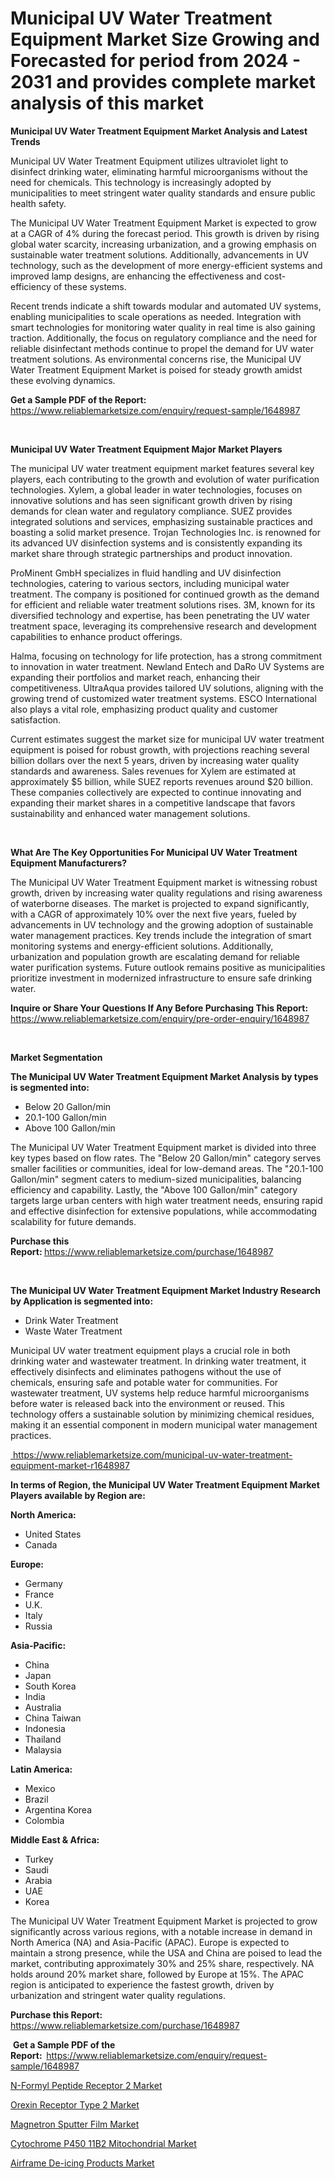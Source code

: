 <p><h1>Municipal UV Water Treatment Equipment Market Size Growing and Forecasted for period from 2024 - 2031 and provides complete market analysis of this market</h1></p><p><strong>Municipal UV Water Treatment Equipment Market Analysis and Latest Trends</strong></p>
<p><p>Municipal UV Water Treatment Equipment utilizes ultraviolet light to disinfect drinking water, eliminating harmful microorganisms without the need for chemicals. This technology is increasingly adopted by municipalities to meet stringent water quality standards and ensure public health safety. </p><p>The Municipal UV Water Treatment Equipment Market is expected to grow at a CAGR of 4% during the forecast period. This growth is driven by rising global water scarcity, increasing urbanization, and a growing emphasis on sustainable water treatment solutions. Additionally, advancements in UV technology, such as the development of more energy-efficient systems and improved lamp designs, are enhancing the effectiveness and cost-efficiency of these systems.</p><p>Recent trends indicate a shift towards modular and automated UV systems, enabling municipalities to scale operations as needed. Integration with smart technologies for monitoring water quality in real time is also gaining traction. Additionally, the focus on regulatory compliance and the need for reliable disinfectant methods continue to propel the demand for UV water treatment solutions. As environmental concerns rise, the Municipal UV Water Treatment Equipment Market is poised for steady growth amidst these evolving dynamics.</p></p>
<p><strong>Get a Sample PDF of the Report:&nbsp;</strong> <a href="https://www.reliablemarketsize.com/enquiry/request-sample/1648987?utm_campaign=1173&utm_medium=2&utm_source=Github&utm_content=ia&utm_term=15102024&utm_id=municipal-uv-water-treatment-equipment">https://www.reliablemarketsize.com/enquiry/request-sample/1648987</a></p>
<p>&nbsp;</p>
<p><strong>Municipal UV Water Treatment Equipment Major Market Players</strong></p>
<p><p>The municipal UV water treatment equipment market features several key players, each contributing to the growth and evolution of water purification technologies. Xylem, a global leader in water technologies, focuses on innovative solutions and has seen significant growth driven by rising demands for clean water and regulatory compliance. SUEZ provides integrated solutions and services, emphasizing sustainable practices and boasting a solid market presence. Trojan Technologies Inc. is renowned for its advanced UV disinfection systems and is consistently expanding its market share through strategic partnerships and product innovation.</p><p>ProMinent GmbH specializes in fluid handling and UV disinfection technologies, catering to various sectors, including municipal water treatment. The company is positioned for continued growth as the demand for efficient and reliable water treatment solutions rises. 3M, known for its diversified technology and expertise, has been penetrating the UV water treatment space, leveraging its comprehensive research and development capabilities to enhance product offerings.</p><p>Halma, focusing on technology for life protection, has a strong commitment to innovation in water treatment. Newland Entech and DaRo UV Systems are expanding their portfolios and market reach, enhancing their competitiveness. UltraAqua provides tailored UV solutions, aligning with the growing trend of customized water treatment systems. ESCO International also plays a vital role, emphasizing product quality and customer satisfaction.</p><p>Current estimates suggest the market size for municipal UV water treatment equipment is poised for robust growth, with projections reaching several billion dollars over the next 5 years, driven by increasing water quality standards and awareness. Sales revenues for Xylem are estimated at approximately $5 billion, while SUEZ reports revenues around $20 billion. These companies collectively are expected to continue innovating and expanding their market shares in a competitive landscape that favors sustainability and enhanced water management solutions.</p></p>
<p>&nbsp;</p>
<p><strong>What Are The Key Opportunities For Municipal UV Water Treatment Equipment Manufacturers?</strong></p>
<p><p>The Municipal UV Water Treatment Equipment market is witnessing robust growth, driven by increasing water quality regulations and rising awareness of waterborne diseases. The market is projected to expand significantly, with a CAGR of approximately 10% over the next five years, fueled by advancements in UV technology and the growing adoption of sustainable water management practices. Key trends include the integration of smart monitoring systems and energy-efficient solutions. Additionally, urbanization and population growth are escalating demand for reliable water purification systems. Future outlook remains positive as municipalities prioritize investment in modernized infrastructure to ensure safe drinking water.</p></p>
<p><strong>Inquire or Share Your Questions If Any Before Purchasing This Report:</strong> <a href="https://www.reliablemarketsize.com/enquiry/pre-order-enquiry/1648987?utm_campaign=1173&utm_medium=2&utm_source=Github&utm_content=ia&utm_term=15102024&utm_id=municipal-uv-water-treatment-equipment">https://www.reliablemarketsize.com/enquiry/pre-order-enquiry/1648987</a></p>
<p>&nbsp;</p>
<p><strong>Market Segmentation</strong></p>
<p><strong>The Municipal UV Water Treatment Equipment Market Analysis by types is segmented into:</strong></p>
<p><ul><li>Below 20 Gallon/min</li><li>20.1-100 Gallon/min</li><li>Above 100 Gallon/min</li></ul></p>
<p><p>The Municipal UV Water Treatment Equipment market is divided into three key types based on flow rates. The "Below 20 Gallon/min" category serves smaller facilities or communities, ideal for low-demand areas. The "20.1-100 Gallon/min" segment caters to medium-sized municipalities, balancing efficiency and capability. Lastly, the "Above 100 Gallon/min" category targets large urban centers with high water treatment needs, ensuring rapid and effective disinfection for extensive populations, while accommodating scalability for future demands.</p></p>
<p><strong>Purchase this Report:&nbsp;</strong><a href="https://www.reliablemarketsize.com/purchase/1648987?utm_campaign=1173&utm_medium=2&utm_source=Github&utm_content=ia&utm_term=15102024&utm_id=municipal-uv-water-treatment-equipment">https://www.reliablemarketsize.com/purchase/1648987</a></p>
<p>&nbsp;</p>
<p><strong>The Municipal UV Water Treatment Equipment Market Industry Research by Application is segmented into:</strong></p>
<p><ul><li>Drink Water Treatment</li><li>Waste Water Treatment</li></ul></p>
<p><p>Municipal UV water treatment equipment plays a crucial role in both drinking water and wastewater treatment. In drinking water treatment, it effectively disinfects and eliminates pathogens without the use of chemicals, ensuring safe and potable water for communities. For wastewater treatment, UV systems help reduce harmful microorganisms before water is released back into the environment or reused. This technology offers a sustainable solution by minimizing chemical residues, making it an essential component in modern municipal water management practices.</p></p>
<p><a href="https://www.reliablemarketsize.com/municipal-uv-water-treatment-equipment-market-r1648987?utm_campaign=1173&utm_medium=2&utm_source=Github&utm_content=ia&utm_term=15102024&utm_id=municipal-uv-water-treatment-equipment">&nbsp;https://www.reliablemarketsize.com/municipal-uv-water-treatment-equipment-market-r1648987</a></p>
<p><strong>In terms of Region, the Municipal UV Water Treatment Equipment Market Players available by Region are:</strong></p>
<p>
    <p> <strong> North America: </strong>
        <ul>
            <li>United States</li>
            <li>Canada</li>
        </ul>
        </p> 
    <p> <strong> Europe: </strong>
        <ul>
            <li>Germany</li>
            <li>France</li>
            <li>U.K.</li>
            <li>Italy</li>
            <li>Russia</li>
        </ul>
        </p> 
    <p> <strong> Asia-Pacific: </strong>
        <ul>
            <li>China</li>
            <li>Japan</li>
            <li>South Korea</li>
            <li>India</li>
            <li>Australia</li>
            <li>China Taiwan</li>
            <li>Indonesia</li>
            <li>Thailand</li>
            <li>Malaysia</li>
        </ul>
        </p> 
    <p> <strong> Latin America: </strong>
        <ul>
            <li>Mexico</li>
            <li>Brazil</li>
            <li>Argentina Korea</li>
            <li>Colombia</li>
        </ul>
        </p> 
    <p> <strong> Middle East & Africa: </strong>
        <ul>
            <li>Turkey</li>
            <li>Saudi</li>
            <li>Arabia</li>
            <li>UAE</li>
            <li>Korea</li>
        </ul>
    </p>
    </p>
<p><p>The Municipal UV Water Treatment Equipment Market is projected to grow significantly across various regions, with a notable increase in demand in North America (NA) and Asia-Pacific (APAC). Europe is expected to maintain a strong presence, while the USA and China are poised to lead the market, contributing approximately 30% and 25% share, respectively. NA holds around 20% market share, followed by Europe at 15%. The APAC region is anticipated to experience the fastest growth, driven by urbanization and stringent water quality regulations.</p></p>
<p><strong>Purchase this Report: </strong><a href="https://www.reliablemarketsize.com/purchase/1648987?utm_campaign=1173&utm_medium=2&utm_source=Github&utm_content=ia&utm_term=15102024&utm_id=municipal-uv-water-treatment-equipment">https://www.reliablemarketsize.com/purchase/1648987</a></p>
<p>&nbsp;<strong>Get a Sample PDF of the Report:&nbsp;&nbsp;</strong><a href="https://www.reliablemarketsize.com/enquiry/request-sample/1648987?utm_campaign=1173&utm_medium=2&utm_source=Github&utm_content=ia&utm_term=15102024&utm_id=municipal-uv-water-treatment-equipment">https://www.reliablemarketsize.com/enquiry/request-sample/1648987</a></p>
<p><strong></strong></p>
<p><p><a href="https://www.linkedin.com/pulse/global-n-formyl-peptide-receptor-2-market-opportunities-forecast-yjmke?utm_campaign=1173&utm_medium=2&utm_source=Github&utm_content=ia&utm_term=15102024&utm_id=municipal-uv-water-treatment-equipment">N-Formyl Peptide Receptor 2 Market</a></p><p><a href="https://www.linkedin.com/pulse/orexin-receptor-type-2-market-evolution-future-outlook-forecasting-gy0le?utm_campaign=1173&utm_medium=2&utm_source=Github&utm_content=ia&utm_term=15102024&utm_id=municipal-uv-water-treatment-equipment">Orexin Receptor Type 2 Market</a></p><p><a href="https://github.com/melodyvssta/Market-Research-Report-List-1/blob/main/magnetron-sputter-film-market.md?utm_campaign=1173&utm_medium=2&utm_source=Github&utm_content=ia&utm_term=15102024&utm_id=municipal-uv-water-treatment-equipment">Magnetron Sputter Film Market</a></p><p><a href="https://www.linkedin.com/pulse/cytochrome-p450-11b2-mitochondrial-landscape-product-8h9te?utm_campaign=1173&utm_medium=2&utm_source=Github&utm_content=ia&utm_term=15102024&utm_id=municipal-uv-water-treatment-equipment">Cytochrome P450 11B2 Mitochondrial Market</a></p><p><a href="https://github.com/halleabdon2v1s/Market-Research-Report-List-1/blob/main/airframe-de-icing-products-market.md?utm_campaign=1173&utm_medium=2&utm_source=Github&utm_content=ia&utm_term=15102024&utm_id=municipal-uv-water-treatment-equipment">Airframe De-icing Products Market</a></p></p>